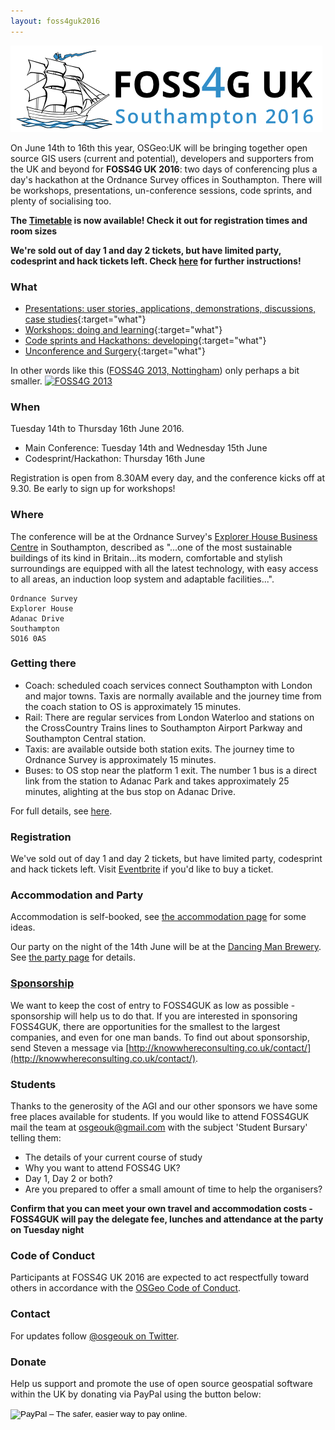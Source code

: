 ```yaml
---
layout: foss4guk2016
---
```

![alt text](images/foss4guk_2016_logo.png "FOSS4G UK 2016")

On June 14th to 16th this year, OSGeo:UK will be bringing together open source GIS users (current and potential), developers and supporters from the UK and beyond for **FOSS4G UK 2016**: two days of conferencing plus a day's hackathon at the Ordnance Survey offices in Southampton. There will be workshops, presentations, un-conference sessions, code sprints, and plenty of socialising too.

**The [Timetable](timetable.html) is now available! Check it out for registration times and room sizes**

**We're sold out of day 1 and day 2 tickets, but have limited party, codesprint and hack tickets left. Check [here](#registration) for further instructions!**

### What

* [Presentations: user stories, applications, demonstrations, discussions, case studies](talks.html){:target="what"}
* [Workshops: doing and learning](workshops.html){:target="what"}
* [Code sprints and Hackathons: developing](codesprints.html){:target="what"}
* [Unconference and Surgery](unconference.html){:target="what"}

In other words like this ([FOSS4G 2013, Nottingham](http://2013.foss4g.org/)) only perhaps a bit smaller.
[![FOSS4G 2013](https://farm4.staticflickr.com/3774/9904608205_bca6385c81_b.jpg)](https://www.flickr.com/photos/spacedman/9904213276/in/pool-foss4g/)

### When

Tuesday 14th to Thursday 16th June 2016.

* Main Conference: Tuesday 14th and Wednesday 15th June
* Codesprint/Hackathon: Thursday 16th June

Registration is open from 8.30AM every day, and the conference kicks off at 9.30. Be early to sign up for workshops!

### Where

The conference will be at the Ordnance Survey's [Explorer House Business Centre](https://www.ordnancesurvey.co.uk/about/head-office/) in Southampton, described as "...one of the most sustainable buildings of its kind in Britain...its modern, comfortable and stylish surroundings are equipped with all the latest technology, with easy access to all areas, an induction loop system and adaptable facilities...".

    Ordnance Survey
    Explorer House
    Adanac Drive
    Southampton
    SO16 0AS
    
### Getting there

* Coach: scheduled coach services connect Southampton with London and major towns. Taxis are normally available and the journey time from the coach station to OS is approximately 15 minutes.
* Rail: There are regular services from London Waterloo and stations on the CrossCountry Trains lines to Southampton Airport Parkway and Southampton Central station.
* Taxis: are available outside both station exits. The journey time to Ordnance Survey is approximately 15 minutes.
* Buses: to OS stop near the platform 1 exit. The number 1 bus is a direct link from the station to Adanac Park and takes approximately 25 minutes, alighting at the bus stop on Adanac Drive.

For full details, see [here](https://www.ordnancesurvey.co.uk/about/head-office/).

### Registration

We've sold out of day 1 and day 2 tickets, but have limited party, codesprint and hack tickets left. Visit [Eventbrite](http://foss4guk.eventbrite.co.uk/) if you'd like to buy a ticket.

### Accommodation and Party

Accommodation is self-booked, see [the accommodation page](accommodation.html) for some ideas.

Our party on the night of the 14th June will be at the [Dancing Man Brewery](http://www.dancingmanbrewery.co.uk/). See [the party page](party.html) for details.

### [Sponsorship](sponsors.html)

We want to keep the cost of entry to FOSS4GUK as low as possible - sponsorship will help us to do that. If you are interested in sponsoring FOSS4GUK, there are opportunities for the smallest to the largest companies, and even for one man bands. To find out about sponsorship, send Steven a message via [http://knowwhereconsulting.co.uk/contact/](http://knowwhereconsulting.co.uk/contact/).

### Students

Thanks to the generosity of the AGI and our other sponsors we have some free places available for students.  If you would like to attend FOSS4GUK mail the team at osgeouk@gmail.com with the subject 'Student Bursary' telling them: 

 * The details of your current course of study
 * Why you want to attend FOSS4G UK?
 * Day 1, Day 2 or both?
 * Are you prepared to offer a small amount of time to help the organisers?

**Confirm that you can meet your own travel and accommodation costs - FOSS4GUK will pay the delegate fee, lunches and attendance at the party on Tuesday night**

### Code of Conduct
Participants at FOSS4G UK 2016 are expected to act respectfully toward others in accordance with the [OSGeo Code of Conduct](http://www.osgeo.org/code_of_conduct).

### Contact

For updates follow [@osgeouk on Twitter](https://twitter.com/osgeouk).

### Donate

Help us support and promote the use of open source geospatial software within the UK by donating via PayPal using the button below:

<form action="https://www.paypal.com/cgi-bin/webscr" method="post" target="_top">
<input type="hidden" name="cmd" value="_s-xclick">
<input type="hidden" name="hosted_button_id" value="42G7PKK5YV6NU">
<input type="image" src="https://www.paypalobjects.com/en_US/GB/i/btn/btn_donateCC_LG.gif" border="0" name="submit" alt="PayPal – The safer, easier way to pay online.">
<img alt="" border="0" src="https://www.paypalobjects.com/en_GB/i/scr/pixel.gif" width="1" height="1">
</form>


